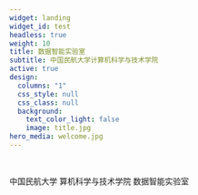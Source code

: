 ```yaml
---
widget: landing
widget_id: test
headless: true
weight: 10
title: 数据智能实验室
subtitle: 中国民航大学计算机科学与技术学院
active: true
design:
  columns: "1"
  css_style: null
  css_class: null
  background:
    text_color_light: false
    image: title.jpg
hero_media: welcome.jpg
---
```

<br>

中国民航大学
算机科学与技术学院
数据智能实验室